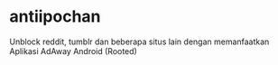 # antiipochan
Unblock reddit, tumblr dan beberapa situs lain dengan memanfaatkan Aplikasi AdAway Android (Rooted)

